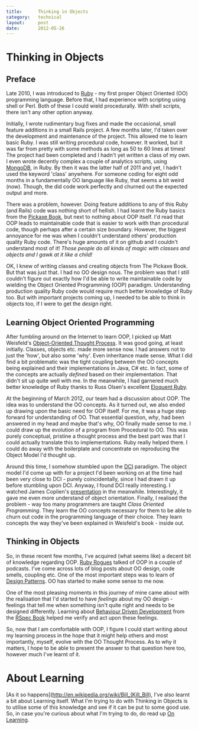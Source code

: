 ```yaml
---
title:      Thinking in Objects
category:   technical
layout:     post
date:       2012-05-26
---
```


Thinking in Objects
===================

Preface
-------

Late 2010, I was introduced to [Ruby](http://www.ruby-lang.org) - my first
proper Object Oriented (OO) programming language. Before that, I had
experience with scripting using shell or Perl. Both of these I could wield
procedurally. With shell scripts, there isn't any other option anyway.

Initially, I wrote rudimentary bug fixes and made the occasional, small feature
additions in a small Rails project. A few months later, I'd taken over the
development and maintenance of the project. This allowed me to learn basic
Ruby. I was still writing procedural code, however. It worked, but it was far
from pretty with some methods as long as 50 to 60 lines at times! The project
had been completed and I hadn't yet written a class of my own. I even wrote
decently complex a couple of analytics scripts, using
[MongoDB](http://www.mongodb.org), in Ruby. By then it was the latter half of
2011 and yet, I hadn't used the keyword 'class' anywhere. For someone coding
for eight odd months in a fundamentally OO language like Ruby, that seems a bit
  weird (now). Though, the did code work perfectly and churned out the expected
  output and more.

There was a problem, however. Doing feature additions to any of this Ruby
(and Rails) code was nothing short of hellish. I had learnt the Ruby basics
from the [Pickaxe Book](http://pragprog.com/book/ruby/programming-ruby), but
next to nothing about OOP itself. I'd read that OOP leads to maintainable code
that is easier to work with than procedural code, though perhaps after a
certain size boundary.  However, the biggest annoyance for me was when I
couldn't understand others' production quality Ruby code. There's huge amounts
of it on github and I couldn't understand most of it! _Those people do all
kinds of magic with classes and objects and I gawk at it like a child!_

OK, I knew of writing classes and creating objects from The Pickaxe Book.  But
that was just that. I had no OO design nous. The problem was that I still
couldn't figure out exactly how I'd be able to write maintainable code by
wielding the Object Oriented Programming (OOP) paradigm. Understanding
production quality Ruby code would require much better knowledge of Ruby too.
But with important projects coming up, I needed to be able to think in objects
too, if I were to get the *design* right.

Learning Object Oriented Programming
------------------------------------

After fumbling around on the Internet to learn OOP, I picked up Matt Weisfeld's
[Object-Oriented Thought
Process](http://www.amazon.com/Object-Oriented-Thought-Process-The-Edition/dp/0672330164/ref=sr_1_1?ie=UTF8&qid=1338037401&sr=8-1).
It was good going, at least initially. Classes, objects etc. made more sense
now. I had answers not to just the 'how', but also some 'why'. Even
inheritance made sense. What I did find a bit problematic was the tight
coupling between the OO concepts being explained and their implementations in
Java, C# etc. In fact, some of the concepts are actually *defined* based on
their implementation. That didn't sit up quite well with me. In the meanwhile,
I had garnered much better knowledge of Ruby thanks to Russ Olsen's excellent
[Eloquent
Ruby](http://www.amazon.com/gp/product/0321584104/ref=as_li_ss_tl?ie=UTF8&tag=eloqruby-20&linkCode=as2&camp=217145&creative=399349&creativeASIN=0321584104).

At the beginning of March 2012, our team had a discussion about OOP. The idea
was to understand the OO concepts. As it turned out, we also ended up drawing
upon the basic need for OOP itself. For me, it was a huge step forward for
understanding of OO. That essential question, *why*, had been answered in my
head and maybe that's why, OO finally made sense to me. I could draw up the
evolution of a program from Procedural to OO. This was purely conceptual,
pristine a thought process and the best part was that I could actually
translate this to implementations. Ruby really helped there. I could do away
with the boilerplate and concentrate on reproducing the Object Model I'd
thought up.

Around this time, I somehow stumbled upon the
[DCI](http://en.wikipedia.org/wiki/Data,_Context,_and_Interaction) paradigm.
The object model I'd come up with for a project I'd been working on at the
time had been very close to DCI - purely coincidentally, since I had drawn it
up before stumbling upon DCI. Anyway, I found DCI really interesting. I watched
James Coplien's [presentation](http://vimeo.com/8235574) in the meanwhile.
Interestingly, it gave me even more understand of object orientation. Finally,
I realised the problem - way too many programmers are taught *Class Oriented
Programming*.  They learn the OO concepts necessary for them to be able to
churn out code in the programming language of their choice. They learn
concepts the way they've been explained in Weisfeld's book - inside out.

Thinking in Objects
-------------------

So, in these recent few months, I've acquired (what seems like) a decent bit of
knowledge regarding OOP. [Ruby Rogues](http://rubyrogues.com) talked of OOP in
a couple of podcasts. I've come across lots of blog posts about OO design, code
smells, coupling etc. One of the most important steps was to learn of [Design
Patterns](http://c2.com/cgi/wiki?DesignPatterns). OO has started to make some
sense to me now.

One of the most pleasing moments in this journey of mine came about with the
realisation that I'd started to have *feelings* about my OO design - feelings
that tell me when something isn't quite right and needs to be designed
differently. Learning about [Behaviour Driven
Development](http://en.wikipedia.org/wiki/Behavior_Driven_Development) from the
[RSpec Book](http://pragprog.com/book/achbd/the-rspec-book) helped me verify
and act upon these feelings.

So, now that I am comfortable with OOP, I figure I could start writing about
my learning process in the hope that it might help others and most
importantly, myself, evolve with the OO Thought Process. As to why it matters,
I hope to be able to present the answer to that question here too, however
much I've learnt of it.

About Learning
==============

[As it so happens](http://en.wikipedia.org/wiki/Bill_(Kill_Bill), I've also
learnt a bit about Learning itself. What I'm trying to do with Thinking in
Objects is to utilise some of this knowledge and see if it can be put to some
good use. So, in case you're curious about what I'm trying to do, do read up
[On Learning](/essays/on-learning.html).

<!---
vim: tw=79:spell:spelllang=en_gb:
-->
